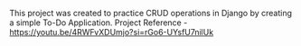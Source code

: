 This project was created to practice CRUD operations in Django by creating a simple To-Do Application.
Project Reference - https://youtu.be/4RWFvXDUmjo?si=rGo6-UYsfU7nilUk
